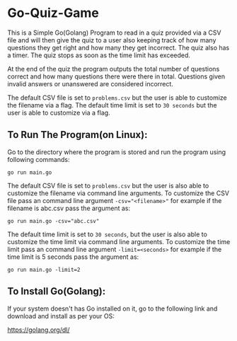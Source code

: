 # Go-Quiz-Game

This is a Simple Go(Golang) Program to read in a quiz provided via a CSV file and will then give the quiz to a user also keeping track of how many questions they get right and how many they get incorrect.
The quiz also has a timer. The quiz stops as soon as the time limit has exceeded.

At the end of the quiz the program outputs the total number of questions correct and how many questions there were there in total. Questions given invalid answers or unanswered are considered incorrect.

The default CSV file is set to `problems.csv` but the user is able to customize the filename via a flag.
The default time limit is set to `30 seconds` but the user is able to customize via a flag.



## To Run The Program(on Linux):

Go to the directory where the program is stored and run the program using following commands:

```go run main.go```


The default CSV file is set to `problems.csv` but the user is also able to customize the filename via command line arguments.
To customize the CSV file pass an command line argument `-csv="<filename>"` for example if the filename is abc.csv pass the argument as: 

```go run main.go -csv="abc.csv"```


The default time limit is set to `30 seconds`, but the user is also able to customize the time limit via command line arguments.
To customize the time limit pass an command line argument `-limit=<seconds>` for example if the time limit is 5 seconds pass the argument as:

```go run main.go -limit=2```



## To Install Go(Golang):

If your system doesn't has Go installed on it, go to the following link and download and install as per your OS:

https://golang.org/dl/
